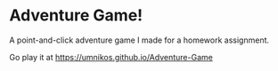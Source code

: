 # Adventure Game!

A point-and-click adventure game I made for a homework assignment.

Go play it at https://umnikos.github.io/Adventure-Game
